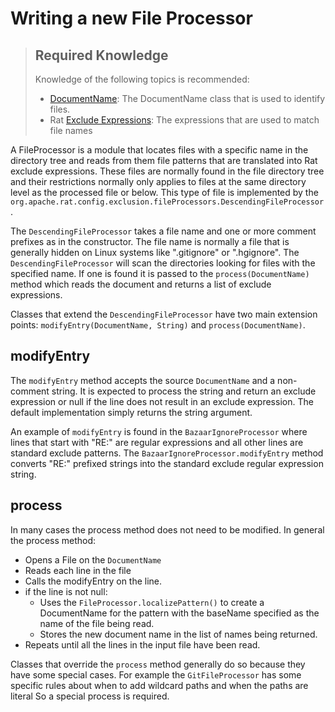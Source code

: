 <!---
 Licensed to the Apache Software Foundation (ASF) under one or more
 contributor license agreements.  See the NOTICE file distributed with
 this work for additional information regarding copyright ownership.
 The ASF licenses this file to You under the Apache License, Version 2.0
 (the "License"); you may not use this file except in compliance with
 the License.  You may obtain a copy of the License at

      http://www.apache.org/licenses/LICENSE-2.0

 Unless required by applicable law or agreed to in writing, software
 distributed under the License is distributed on an "AS IS" BASIS,
 WITHOUT WARRANTIES OR CONDITIONS OF ANY KIND, either express or implied.
 See the License for the specific language governing permissions and
 limitations under the License.
-->
# Writing a new File Processor

> ## Required Knowledge
> Knowledge of the following topics is recommended:
>  * [DocumentName](document_name.html): The DocumentName class that is used to identify files.
>  * Rat [Exclude Expressions](../exclusion_expression.html): The expressions that are used to match file names


A FileProcessor is a module that locates files with a specific name in the directory tree and reads from them file patterns that are translated into Rat exclude expressions. These files are normally found in the file directory tree and their restrictions normally only applies to files at the same directory level as the processed file or below.  This type of file is implemented by the `org.apache.rat.config.exclusion.fileProcessors.DescendingFileProcessor`.

The `DescendingFileProcessor` takes a file name and one or more comment prefixes as in the constructor.  The file name is normally a file that is generally hidden on Linux systems like ".gitignore" or ".hgignore".  The `DescendingFileProcessor` will scan the directories looking for files with the specified name.  If one is found it is passed to the `process(DocumentName)` method which reads the document and returns a list of exclude expressions.

Classes that extend the `DescendingFileProcessor` have two main extension points: `modifyEntry(DocumentName, String)` and `process(DocumentName)`. 

## modifyEntry

The `modifyEntry` method accepts the source `DocumentName` and a non-comment string.  It is expected to process the string and return an exclude expression or null if the line does not result in an exclude expression.  The default implementation simply returns the string argument.

An example of `modifyEntry` is found in the `BazaarIgnoreProcessor` where lines that start with "RE:" are regular expressions and all other lines are standard exclude patterns.  The `BazaarIgnoreProcessor.modifyEntry` method converts "RE:" prefixed strings into the standard exclude regular expression string.

## process

In many cases the process method does not need to be modified.  In general the process method:
 * Opens a File on the `DocumentName`
 * Reads each line in the file
 * Calls the modifyEntry on the line.
 * if the line is not null:
   * Uses the `FileProcessor.localizePattern()` to create a DocumentName for the pattern with the baseName specified as the name of the file being read.
   * Stores the new document name in the list of names being returned.
 * Repeats until all the lines in the input file have been read.
 
Classes that override the `process` method generally do so because they have some special cases.  For example the `GitFileProcessor` has some specific rules about when to add wildcard paths and when the paths are literal  So a special process is required.
